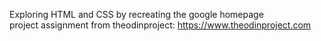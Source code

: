 Exploring HTML and CSS by recreating the google homepage     
project assignment from theodinproject: https://www.theodinproject.com
